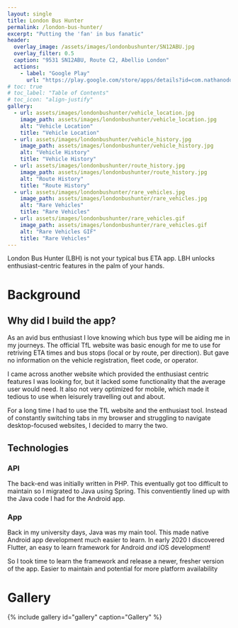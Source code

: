 ```yaml
---
layout: single
title: London Bus Hunter
permalink: /london-bus-hunter/
excerpt: "Putting the 'fan' in bus fanatic"
header:
  overlay_image: /assets/images/londonbushunter/SN12ABU.jpg
  overlay_filter: 0.5
  caption: "9531 SN12ABU, Route C2, Abellio London"
  actions:
    - label: "Google Play"
      url: "https://play.google.com/store/apps/details?id=com.nathanodong.london_bus_hunter"
# toc: true
# toc_label: "Table of Contents"
# toc_icon: "align-justify"
gallery:
  - url: assets/images/londonbushunter/vehicle_location.jpg
    image_path: assets/images/londonbushunter/vehicle_location.jpg
    alt: "Vehicle Location"
    title: "Vehicle Location"
  - url: assets/images/londonbushunter/vehicle_history.jpg
    image_path: assets/images/londonbushunter/vehicle_history.jpg
    alt: "Vehicle History"
    title: "Vehicle History"
  - url: assets/images/londonbushunter/route_history.jpg
    image_path: assets/images/londonbushunter/route_history.jpg
    alt: "Route History"
    title: "Route History"
  - url: assets/images/londonbushunter/rare_vehicles.jpg
    image_path: assets/images/londonbushunter/rare_vehicles.jpg
    alt: "Rare Vehicles"
    title: "Rare Vehicles"
  - url: assets/images/londonbushunter/rare_vehicles.gif
    image_path: assets/images/londonbushunter/rare_vehicles.gif
    alt: "Rare Vehicles GIF"
    title: "Rare Vehicles"
---
```

London Bus Hunter (LBH) is not your typical bus ETA app. LBH unlocks
enthusiast-centric features in the palm of your hands.

# Background
## Why did I build the app?
As an avid bus enthusiast I love knowing which bus type will be
aiding me in my journeys. The official TfL website was basic
enough for me to use for retriving ETA times and bus stops (local
or by route, per direction). But gave no information on the vehicle
registration, fleet code, or operator.

I came across another website which provided the enthusiast centric
features I was looking for, but it lacked some functionality that the
average user would need. It also not very optimized for mobile,
which made it tedious to use when leisurely travelling out and about.

For a long time I had to use the TfL website and the enthusiast tool.
Instead of constantly switching tabs in my browser and struggling
to navigate desktop-focused websites, I decided to marry the two.

## Technologies
### API
The back-end was initially written in PHP. This eventually got too
difficult to maintain so I migrated to Java using Spring. This
conventiently lined up with the Java code I had for the Android app.

### App
Back in my university days, Java was my main tool. This made native
Android app development much easier to learn. In early 2020 I discovered
Flutter, an easy to learn framework for Android *and* iOS development!

So I took time to learn the framework and release a newer, fresher version
of the app. Easier to maintain and potential for more platform availability

<!-- # Features
## Vehicle Location
## Route and Vehicle History
## Rare Vehicles -->

# Gallery
{% include gallery id="gallery" caption="Gallery" %}